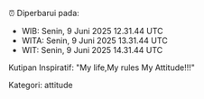 ⏰ Diperbarui pada:
- WIB: Senin, 9 Juni 2025 12.31.44 UTC
- WITA: Senin, 9 Juni 2025 13.31.44 UTC
- WIT: Senin, 9 Juni 2025 14.31.44 UTC

Kutipan Inspiratif:
"My life,My rules My Attitude!!!"


Kategori: attitude

